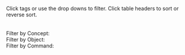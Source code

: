 ---
---
<script language="JavaScript">
var dropDownsPopulated = false;
$( document ).ready(function() {
  // When the document loads, get the metadata JSON, and kick off tbl render
  $.get("/metadata.txt", function(data, status) {
    metadata = $.parseJSON(data);
    metadata.pages.sort(dynamicSort("t"));
    mainLogic()
    $(window).bind( 'hashchange', function(e) {
      mainLogic();
    });
  });
});
function mainLogic()
{
  // If there's a tag filter, change the table/drop down output
  if (!dropDownsPopulated) populateDropdowns();
  var tag=window.location.hash.replace("#","");
  if(tag) {
    tag = $.trim(tag);
    for (i=0;i<tagName.length;i++) {
      querystringTag = tagName[i] + "=";
      if (tag.indexOf(querystringTag) > -1)
      {
        console.log("in mainLog: querystringTag of " + querystringTag + " matches tag of " + tag);
        tag = tag.replace(querystringTag,"");
        selectDropDown(tagName[i],tag);
        topicsFilter(tagName[i],tag,"output");
      }
    }
  } else {
    currentTopics = metadata.pages;
  }
  renderTable(currentTopics,"output");

}
function populateDropdowns()
{
  // Keeping mainLogic() brief by functionizing the initialization of the
  // drop-down filter boxes

  for(i=0;i<metadata.pages.length;i++)
  {
    var metadataArrays = [metadata.pages[i].cr,metadata.pages[i].or,metadata.pages[i].mr];
    for(j=0;j<metadataArrays.length;j++)
    {
      if (metadataArrays[j]) {
        for (k=0;k<metadataArrays[j].length;k++) {
          if (typeof storedTagsArrays[j] == 'undefined') storedTagsArrays[j] = new Array();
          storedTagsArrays[j][metadataArrays[j][k][tagName[j]]] = true;
          // ^ conceptList[metadata.pages[i].cr[k].concept] = true; (if rolling through concepts)
          // ^ conceptList['container'] = true; (ultimate result)
          // ^ objectList[metadata.pages[i].or[k].object] = true; (if rolling through objects)
          // ^ objectList['restartPolicy'] = true; (ultimate result)
        }
      }
    }
  }
  var output = new Array();
  for(i=0;i<tagName.length;i++)
  {
    // Phew! All tags in conceptList, objectList, and commandList!
    // Loop through them and populate those drop-downs through html() injection
    output = [];
    output.push("<select id='" + tagName[i] + "' onchange='dropFilter(this)'>");
    output.push("<option>---</option>");
    Object.keys(storedTagsArrays[i]).sort().forEach(function (key) {
      output.push("<option>" + key + "</option>");
    });
    output.push("</select>")
    $(dropDowns[i]).html(output.join(""));
  }
  dropDownsPopulated = true;
}
function dropFilter(srcobj)
{
  // process the change of a drop-down value
  // the ID of the drop down is either command, object, or concept
  // these exact values are what topicsFilter() expects, plus a filter val
  // which we get from .text() of :selected
  console.log("dropFilter:" + $(srcobj).attr('id') + ":" + $(srcobj).find(":selected").text());
  topicsFilter($(srcobj).attr('id').replace("#",""),$(srcobj).find(":selected").text(),"output");
  for(i=0;i<tagName.length;i++)
  {
    if($(srcobj).attr('id')!=tagName[i]) selectDropDown(tagName[i],"---");
  }
}
function selectDropDown(type,tag)
{
  // change drop-down selection w/o filtering
  $("#" + type).val(tag);
}
</script>
<style>
#filters select{
  font-size: 14px;
  border: 1px #000 solid;
}
#filters {
  padding-top: 20px;
}
</style>

Click tags or use the drop downs to filter. Click table headers to sort or reverse sort.

<p id="filters">
Filter by Concept: <span id="conceptFilter" /><br/>
Filter by Object: <span id="objectFilter" /><br/>
Filter by Command: <span id="commandFilter" />
</p>

<div id="output" />
